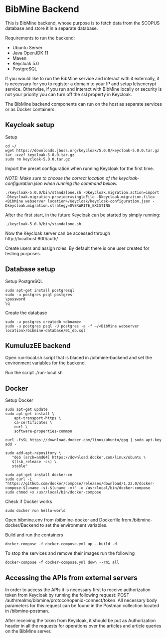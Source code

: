 # BibMine Backend

This is BibMine backend, whose purpose is to fetch data from the SCOPUS database and store it in a separate database.  

Requirements to run the backend:
  - Ubuntu Server
  - Java OpenJDK 11
  - Maven
  - Keycloak 5.0
  - PostgreSQL
  
If you would like to run the BibMine service and interact with it externally, it is necessary for you to register a domain to your IP and setup letsencrypt service. Otherwise, if you run and interact with BibMine locally or security is not your priority you can turn off the ssl property in Keycloak.

The BibMine backend components can run on the host as separate services or as Docker containers. 
  
## Keycloak setup
Setup
```
cd ~/
wget https://downloads.jboss.org/keycloak/5.0.0/keycloak-5.0.0.tar.gz
tar -xvzf keycloak-5.0.0.tar.gz
sudo rm keycloak-5.0.0.tar.gz
```
Import the preset configuration when running Keycloak for the first time.

*NOTE: Make sure to choose the correct location of the keycloak-configuration.json when running the command bellow.*
```
./keycloak-5.0.0/bin/standalone.sh -Dkeycloak.migration.action=import -Dkeycloak.migration.provider=singleFile -Dkeycloak.migration.file=<BibMine webserver location>/Keycloak/keycloak-configuration.json -Dkeycloak.migration.strategy=OVERWRITE_EXISTING

```
After the first start, in the future Keycloak can be started by simply running:
```
./keycloak-5.0.0/bin/standalone.sh
```
Now the Keycloak server can be accessed through http://localhost:800/auth/

Create users and assign roles. By default there is one user created for testing purposes.

## Database setup
Setup PostgreSQL
```
sudo apt-get install postgresql
sudo -u postgres psql postgres
\password
\q
```
Create the database
```
sudo -u postgres createdb <dbname>
sudo -u postgres psql -U postgres -a -f ~/<BibMine webserver location>/bibmine-database/01_db.sql
```
## KumuluzEE backend
Open run-local.sh script that is blaced in <BibMine webserver location>/bibmine-backend and set the environment variables for the backend.

Run the script ./run-local.sh

## Docker
Setup Docker
```
sudo apt-get update
sudo apt-get install \
    apt-transport-https \
    ca-certificates \
    curl \
    software-properties-common
    
curl -fsSL https://download.docker.com/linux/ubuntu/gpg | sudo apt-key add -

sudo add-apt-repository \
   "deb [arch=amd64] https://download.docker.com/linux/ubuntu \
   $(lsb_release -cs) \
   stable"
    
sudo apt-get install docker-ce
sudo curl -L "https://github.com/docker/compose/releases/download/1.22.0/docker-compose-$(uname -s)-$(uname -m)" -o /usr/local/bin/docker-compose
sudo chmod +x /usr/local/bin/docker-compose
```
Check if Docker works
```
sudo docker run hello-world
```
Open bibmine.env from <BibMine webserver location>/bibmine-docker and Dockerfile from <BibMine webserver location>/bibmine-docker/Backend to set the environment variables.
  
Build and run the containers
```
docker-compose -f docker-compose.yml up --build -d
```
To stop the services and remove their images run the following
```
docker-compose -f docker-compose.yml down --rmi all
```

## Accessing the APIs from external servers
In order to access the APIs it is necessary first to receive authorization token from Keycloak by running the following request: POST <server IP>/auth/realms/bibmine/protocol/openid-connect/token. All necessary body parameters for this request can be found in the Postman collection located in <BibMine webserver location>/bibmine-postman.
  
After receiving the token from Keycloak, it should be put as Authorization header in all the requests for operations over the articles and article queries on the BibMine server.   
  

  
